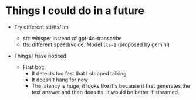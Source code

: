 # Things I could do in a future

- Try different stt/tts/llm
    - stt: whisper instead of gpt-4o-transcribe
    - tts: different speed/voice. Model `tts-1` (proposed by gemini)

- Things I have noticed

    - First bot:
        - It detects too fast that I stopped talking 
        - It doesn't hang for now
        - The latency is huge, it looks like it's because it first generates the text answer and then does tts. It would be better if streamed.